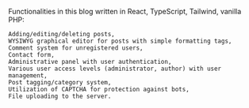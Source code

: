 Functionalities in this blog written in React, TypeScript, Tailwind, vanilla PHP:

    Adding/editing/deleting posts,
    WYSIWYG graphical editor for posts with simple formatting tags,
    Comment system for unregistered users,
    Contact form,
    Administrative panel with user authentication,
    Various user access levels (administrator, author) with user management,
    Post tagging/category system,
    Utilization of CAPTCHA for protection against bots,
    File uploading to the server.

